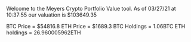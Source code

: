 Welcome to the Meyers Crypto Portfolio Value tool. 
As of 03/27/21 at 10:37:55 our valuation is $103649.35 

BTC Price = $54816.8
 ETH Price = $1689.3
BTC Holdings = 1.06BTC
 ETH holdings = 26.960005962ETH 
